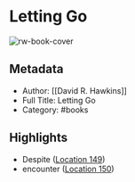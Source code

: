 # Letting Go

![rw-book-cover](https://images-na.ssl-images-amazon.com/images/I/41GatJpDVGL._SL200_.jpg)

## Metadata
- Author: [[David R. Hawkins]]
- Full Title: Letting Go
- Category: #books

## Highlights
- Despite ([Location 149](https://readwise.io/to_kindle?action=open&asin=B00EY818TQ&location=149))
- encounter ([Location 150](https://readwise.io/to_kindle?action=open&asin=B00EY818TQ&location=150))
